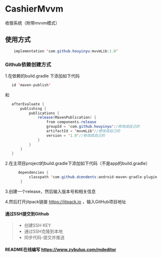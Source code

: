 # CashierMvvm
收银系统（附带mvvm模式）

## 使用方式

```Java
    implementation 'com.github.houyinyu:mvvmLib:1.0'
```



### Github依赖创建方式

1.在依赖的build.gradle 下添加如下代码
```Java
   id 'maven-publish'
```
和
```Java
   afterEvaluate {
       publishing {
           publications {
               release(MavenPublication) {
                   from components.release
                   groupId = 'com.github.houyinyu'//修改成自己的
                   artifactId = 'mvvmLib'//修改成自己的
                   version = '1.0'//修改成自己的
               }
           }
       }
   }
```

2.在主项目project的build.gradle下添加如下代码（不是app的build.gradle）
```Java
      dependencies {
           classpath 'com.github.dcendents:android-maven-gradle-plugin:2.1'
       }
```

3.创建一个release，然后输入版本号和相关信息

4.然后打开jitpack链接 https://jitpack.io ，输入GitHub项目地址


#### 通过SSH提交到Github
 >* 创建SSH KEY
 >* 通过SSH克隆到本地
 >* 同步代码-提交并推送

#### README在线编写 https://www.zybuluo.com/mdeditor

